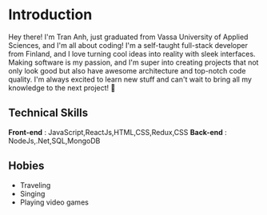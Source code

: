 
# Introduction
Hey there! I'm Tran Anh, just graduated from Vassa University of Applied Sciences, and I'm all about coding! I'm a self-taught full-stack developer from Finland, and I love turning cool ideas into reality with sleek interfaces. Making software is my passion, and I'm super into creating projects that not only look good but also have awesome architecture and top-notch code quality. I'm always excited to learn new stuff and can't wait to bring all my knowledge to the next project! 🚀

## Technical Skills

**Front-end** : JavaScript,ReactJs,HTML,CSS,Redux,CSS
**Back-end** : NodeJs,.Net,SQL,MongoDB


## Hobies
- Traveling
- Singing
- Playing video games

